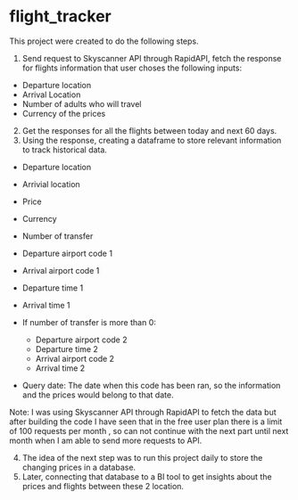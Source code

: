 # flight_tracker

This project were created to do the following steps. 



1. Send request to Skyscanner API through RapidAPI, fetch the response for flights information that user choses the following inputs:
  - Departure location
  - Arrival Location
  - Number of adults who will travel
  - Currency of the prices
2. Get the responses for all the flights between today and next 60 days.
3. Using the response, creating a dataframe to store relevant information to track historical data.
  - Departure location
  - Arrivial location
  - Price
  - Currency
  - Number of transfer
  - Departure airport code 1 
  - Arrival airport code 1 
  - Departure time 1
  - Arrival time 1
  
  - If number of transfer is more than 0:
    - Departure airport code 2 
    - Departure time 2 
    - Arrival airport code 2
    - Arrival time 2
  - Query date: The date when this code has been ran, so the information and the prices would belong to that date.
  
  Note: I was using Skyscanner API through RapidAPI to fetch the data but after building the code I have seen that in the free user plan there is a limit of 100 requests per month , so can not continue with the next part until next month when I am able to send more requests to API.
  
  
  4. The idea of the next step was to run this project daily to store the changing prices in a database.
  5. Later, connecting that database to a BI tool to get insights about the prices and flights between these 2 location.
